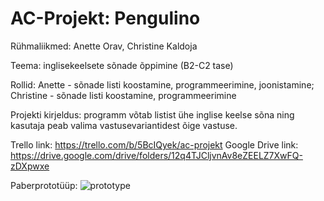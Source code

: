 # AC-Projekt: Pengulino
Rühmaliikmed: Anette Orav, Christine Kaldoja

Teema: inglisekeelsete sõnade õppimine (B2-C2 tase) 

Rollid: Anette - sõnade listi koostamine, programmeerimine, joonistamine;
        Christine - sõnade listi koostamine, programmeerimine

Projekti kirjeldus: programm võtab listist ühe inglise keelse sõna ning kasutaja peab valima vastusevariantidest õige vastuse.

Trello link: https://trello.com/b/5BcIQyek/ac-projekt
Google Drive link: https://drive.google.com/drive/folders/12q4TJCljvnAv8eZEELZ7XwFQ-zDXpwxe

Paberprototüüp:
![prototype](https://user-images.githubusercontent.com/112853180/192325950-0b280f40-c1ed-4e84-9011-62ee53179f51.png)
